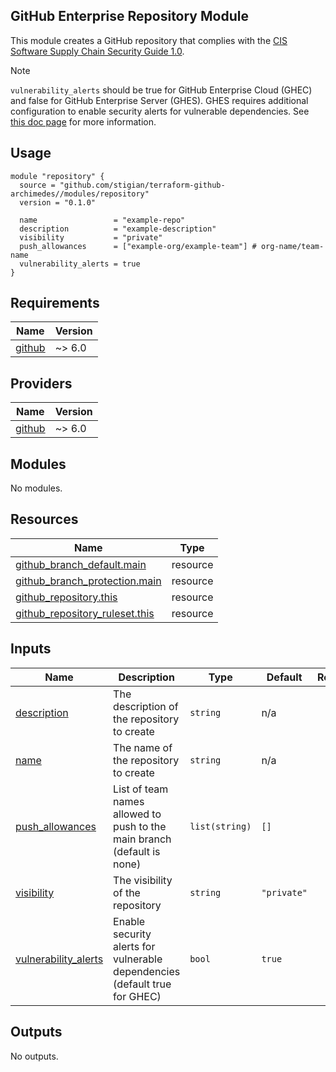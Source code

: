 ## GitHub Enterprise Repository Module

This module creates a GitHub repository that complies with the [CIS Software Supply Chain Security Guide 1.0](https://github.com/aquasecurity/chain-bench/blob/main/docs/CIS-Software-Supply-Chain-Security-Guide-v1.0.pdf).

> [!NOTE]
> `vulnerability_alerts` should be true for GitHub Enterprise Cloud (GHEC) and false for GitHub Enterprise Server (GHES). GHES requires additional configuration to enable security alerts for vulnerable dependencies. See [this doc page](https://docs.github.com/en/enterprise-server@3.13/admin/configuring-settings/configuring-github-connect/enabling-dependabot-for-your-enterprise) for more information.

## Usage

```hcl
module "repository" {
  source = "github.com/stigian/terraform-github-archimedes//modules/repository"
  version = "0.1.0"

  name                 = "example-repo"
  description          = "example-description"
  visibility           = "private"
  push_allowances      = ["example-org/example-team"] # org-name/team-name
  vulnerability_alerts = true
}
```




<!-- BEGIN_TF_DOCS -->
## Requirements

| Name | Version |
|------|---------|
| <a name="requirement_github"></a> [github](#requirement\_github) | ~> 6.0 |

## Providers

| Name | Version |
|------|---------|
| <a name="provider_github"></a> [github](#provider\_github) | ~> 6.0 |

## Modules

No modules.

## Resources

| Name | Type |
|------|------|
| [github_branch_default.main](https://registry.terraform.io/providers/integrations/github/latest/docs/resources/branch_default) | resource |
| [github_branch_protection.main](https://registry.terraform.io/providers/integrations/github/latest/docs/resources/branch_protection) | resource |
| [github_repository.this](https://registry.terraform.io/providers/integrations/github/latest/docs/resources/repository) | resource |
| [github_repository_ruleset.this](https://registry.terraform.io/providers/integrations/github/latest/docs/resources/repository_ruleset) | resource |

## Inputs

| Name | Description | Type | Default | Required |
|------|-------------|------|---------|:--------:|
| <a name="input_description"></a> [description](#input\_description) | The description of the repository to create | `string` | n/a | yes |
| <a name="input_name"></a> [name](#input\_name) | The name of the repository to create | `string` | n/a | yes |
| <a name="input_push_allowances"></a> [push\_allowances](#input\_push\_allowances) | List of team names allowed to push to the main branch (default is none) | `list(string)` | `[]` | no |
| <a name="input_visibility"></a> [visibility](#input\_visibility) | The visibility of the repository | `string` | `"private"` | no |
| <a name="input_vulnerability_alerts"></a> [vulnerability\_alerts](#input\_vulnerability\_alerts) | Enable security alerts for vulnerable dependencies (default true for GHEC) | `bool` | `true` | no |

## Outputs

No outputs.
<!-- END_TF_DOCS -->